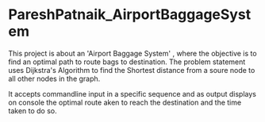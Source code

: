 # PareshPatnaik_AirportBaggageSystem

This project is about an 'Airport Baggage System' , where the objective is to find an optimal path to route bags to destination.
The problem statement uses Dijkstra's Algorithm to find the Shortest distance from a soure node to all other nodes in the graph.

It accepts commandline input in a specific sequence and as output displays on console the optimal route aken to reach the destination and the time taken to do so.
